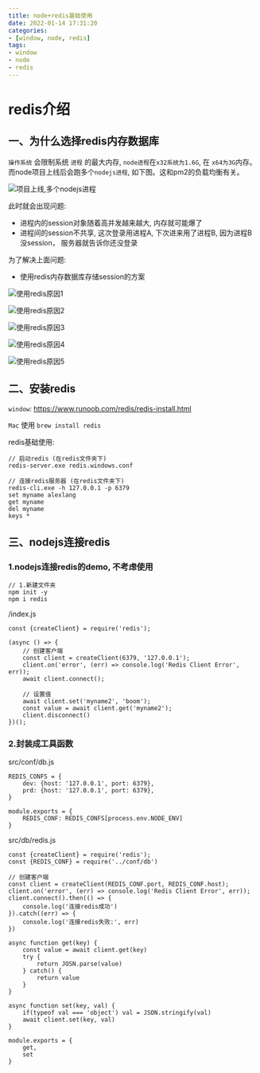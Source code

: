 ```yaml
---
title: node+redis基础使用
date: 2022-01-14 17:31:20
categories:
- [window, node, redis]
tags:
- window
- node
- redis
---
```


# redis介绍

## 一、为什么选择redis内存数据库

`操作系统` 会限制系统 `进程` 的最大内存, `node进程`在`x32系统为1.6G`, 在
`x64为3G`内存。而node项目上线后会跑多个`nodejs进程`, 如下图。这和pm2的负载均衡有关。

![项目上线,多个nodejs进程](https://lixuelang.com/test/koa2+mysql/023.jpg)

此时就会出现问题:
- 进程内的session对象随着高并发越来越大, 内存就可能爆了
- 进程间的session不共享, 这次登录用进程A, 下次进来用了进程B, 因为进程B没session，
  服务器就告诉你还没登录

为了解决上面问题:

- 使用redis内存数据库存储session的方案

![使用redis原因1](https://lixuelang.com/test/koa2+mysql/024.jpg)

![使用redis原因2](https://lixuelang.com/test/koa2+mysql/025.jpg)

![使用redis原因3](https://lixuelang.com/test/koa2+mysql/026.jpg)

![使用redis原因4](https://lixuelang.com/test/koa2+mysql/027.jpg)

![使用redis原因5](https://lixuelang.com/test/koa2+mysql/028.jpg)

## 二、安装redis

`window`: https://www.runoob.com/redis/redis-install.html

`Mac` 使用 `brew install redis`

redis基础使用:

```
// 启动redis (在redis文件夹下)
redis-server.exe redis.windows.conf

// 连接redis服务器 (在redis文件夹下)
redis-cli.exe -h 127.0.0.1 -p 6379
set myname alexlang
get myname
del myname
keys *
```

## 三、nodejs连接redis

### 1.nodejs连接redis的demo, 不考虑使用

```
// 1.新建文件夹
npm init -y
npm i redis
```

/index.js

```
const {createClient} = require('redis');

(async () => {
    // 创建客户端
    const client = createClient(6379, '127.0.0.1');
    client.on('error', (err) => console.log('Redis Client Error', err));
    await client.connect();

    // 设置值
    await client.set('myname2', 'boom');
    const value = await client.get('myname2');
    client.disconnect()
})();
```

### 2.封装成工具函数

src/conf/db.js

```
REDIS_CONFS = {
    dev: {host: '127.0.0.1', port: 6379},
    prd: {host: '127.0.0.1', port: 6379},
}

module.exports = {
    REDIS_CONF: REDIS_CONFS[process.env.NODE_ENV]
}
```

src/db/redis.js

```
const {createClient} = require('redis');
const {REDIS_CONF} = require('../conf/db')

// 创建客户端
const client = createClient(REDIS_CONF.port, REDIS_CONF.host);
client.on('error', (err) => console.log('Redis Client Error', err));
client.connect().then(() => {
    console.log('连接redis成功')
}).catch((err) => {
    console.log('连接redis失败:', err)
})

async function get(key) {
    const value = await client.get(key)
    try {
        return JOSN.parse(value)
    } catch() {
        return value
    }
}

async function set(key, val) {
    if(typeof val === 'object') val = JSON.stringify(val)
    await client.set(key, val)
}

module.exports = {
    get,
    set
}
```
